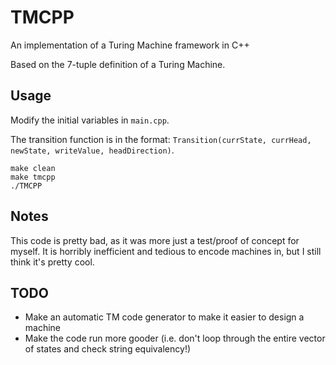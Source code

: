 # TMCPP
An implementation of a Turing Machine framework in C++

Based on the 7-tuple definition of a Turing Machine.

## Usage

Modify the initial variables in `main.cpp`. 

The transition function is in the format: `Transition(currState, currHead, newState, writeValue, headDirection)`.

```
make clean
make tmcpp
./TMCPP
```

## Notes

This code is pretty bad, as it was more just a test/proof of concept for myself. It is horribly inefficient and tedious to encode machines in, but I still think it's pretty cool.

## TODO

- Make an automatic TM code generator to make it easier to design a machine
- Make the code run more gooder (i.e. don't loop through the entire vector of states and check string equivalency!)
